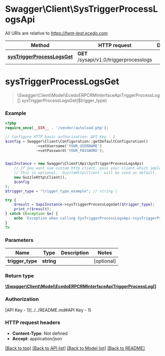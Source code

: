 # Swagger\Client\SysTriggerProcessLogsApi

All URIs are relative to *https://hem-test.ecedo.com*

Method | HTTP request | Description
------------- | ------------- | -------------
[**sysTriggerProcessLogsGet**](SysTriggerProcessLogsApi.md#sysTriggerProcessLogsGet) | **GET** /sysapi/v1.0/triggerprocesslogs | 


# **sysTriggerProcessLogsGet**
> \Swagger\Client\Model\EcedoERPCRMInterfaceApiTriggerProcessLog[] sysTriggerProcessLogsGet($trigger_type)



### Example
```php
<?php
require_once(__DIR__ . '/vendor/autoload.php');

// Configure HTTP basic authorization: API Key - 1
$config = Swagger\Client\Configuration::getDefaultConfiguration()
              ->setUsername('YOUR_USERNAME')
              ->setPassword('YOUR_PASSWORD');


$apiInstance = new Swagger\Client\Api\SysTriggerProcessLogsApi(
    // If you want use custom http client, pass your client which implements `GuzzleHttp\ClientInterface`.
    // This is optional, `GuzzleHttp\Client` will be used as default.
    new GuzzleHttp\Client(),
    $config
);
$trigger_type = "trigger_type_example"; // string | 

try {
    $result = $apiInstance->sysTriggerProcessLogsGet($trigger_type);
    print_r($result);
} catch (Exception $e) {
    echo 'Exception when calling SysTriggerProcessLogsApi->sysTriggerProcessLogsGet: ', $e->getMessage(), PHP_EOL;
}
?>
```

### Parameters

Name | Type | Description  | Notes
------------- | ------------- | ------------- | -------------
 **trigger_type** | **string**|  | [optional]

### Return type

[**\Swagger\Client\Model\EcedoERPCRMInterfaceApiTriggerProcessLog[]**](../Model/EcedoERPCRMInterfaceApiTriggerProcessLog.md)

### Authorization

[API Key - 1](../../README.md#API Key - 1)

### HTTP request headers

 - **Content-Type**: Not defined
 - **Accept**: application/json

[[Back to top]](#) [[Back to API list]](../../README.md#documentation-for-api-endpoints) [[Back to Model list]](../../README.md#documentation-for-models) [[Back to README]](../../README.md)

